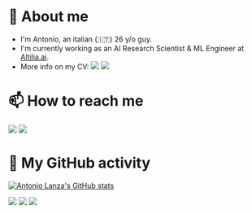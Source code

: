 # :book: About me
* I'm Antonio, an italian (:it:) 26 y/o guy.
* I'm currently working as an AI Research Scientist & ML Engineer at [Altilia.ai](https://altilia.ai).
* More info on my CV:
<a href="https://github.com/antoniolanza1996/antoniolanza1996/blob/main/CVs/CV_Antonio_Lanza_en.pdf"><img src="https://img.shields.io/badge/english version-C8102E?style=for-the-badge"></a>
<a href="https://github.com/antoniolanza1996/antoniolanza1996/blob/main/CVs/CV_Antonio_Lanza_it.pdf"><img src="https://img.shields.io/badge/italian version-008C45?style=for-the-badge"></a>

# :mailbox: How to reach me
<a href="mailto:antoniolanza1996@gmail.com"><img src="https://img.shields.io/badge/mail-D14836?style=for-the-badge&logo=gmail&logoColor=white"></a>
<a href="https://www.linkedin.com/in/lanzaantonio"><img src="https://img.shields.io/badge/LinkedIn-0077B5?style=for-the-badge&logo=linkedin&logoColor=white"></a>

# :construction: My GitHub activity
[![Antonio Lanza's GitHub stats](https://github-readme-stats.vercel.app/api?username=antoniolanza1996&count_private=true&show_icons=true&theme=algolia)](https://github-readme-stats.vercel.app/api?username=antoniolanza1996&count_private=true&show_icons=true&theme=algolia)

<a href="https://github.com/search?o=desc&q=author%3Aantoniolanza1996+is%3Apr&s=updated"><img src="https://img.shields.io/badge/My pull requests-000000?style=for-the-badge&logo=github&logoColor=white"></a>
<a href="https://github.com/search?o=desc&q=author%3Aantoniolanza1996+is%3Aissue&s=updated"><img src="https://img.shields.io/badge/My opened issues-000000?style=for-the-badge&logo=github&logoColor=white"></a>
<a href="https://github.com/search?o=desc&q=commenter%3Aantoniolanza1996&s=updated"><img src="https://img.shields.io/badge/My comments-000000?style=for-the-badge&logo=github&logoColor=white"></a>
